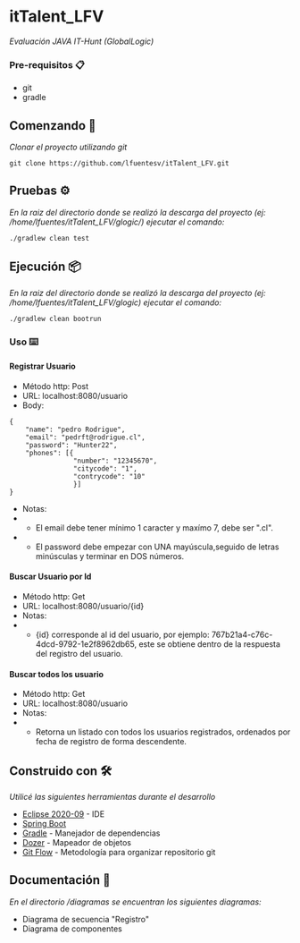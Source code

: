 # itTalent_LFV
_Evaluación JAVA IT-Hunt (GlobalLogic)_

### Pre-requisitos 📋

 * git
 * gradle

## Comenzando 🚀

_Clonar el proyecto utilizando git_
```
git clone https://github.com/lfuentesv/itTalent_LFV.git
```

## Pruebas ⚙️

_En la raiz del directorio donde se realizó la descarga del proyecto (ej: /home/lfuentes/itTalent_LFV/glogic/) ejecutar el comando:_
```
./gradlew clean test
```

## Ejecución 📦

_En la raiz del directorio donde se realizó la descarga del proyecto (ej: /home/lfuentes/itTalent_LFV/glogic) ejecutar el comando:_
```
./gradlew clean bootrun
```

### Uso ⌨️

#### Registrar Usuario
 * Método http: Post
 * URL: localhost:8080/usuario
 * Body:
```
{
    "name": "pedro Rodrigue",
    "email": "pedrft@rodrigue.cl",
    "password": "Hunter22",
    "phones": [{
                "number": "12345670",
                "citycode": "1",
                "contrycode": "10"
                }]
}
```
 * Notas: 
 * * El email debe tener mínimo 1 caracter y maxímo 7, debe ser ".cl".
 * * El password debe empezar con UNA mayúscula,seguido de letras minúsculas y terminar en DOS números.

#### Buscar Usuario por Id
 * Método http: Get
 * URL: localhost:8080/usuario/{id}
 * Notas: 
 * * {id} corresponde al id del usuario, por ejemplo: 767b21a4-c76c-4dcd-9792-1e2f8962db65, este se obtiene dentro de la respuesta del registro del usuario.

#### Buscar todos los usuario

 * Método http: Get
 * URL: localhost:8080/usuario
 * Notas: 
 * * Retorna un listado con todos los usuarios registrados, ordenados por fecha de registro de forma descendente.

## Construido con 🛠️

_Utilicé las siguientes herramientas durante el desarrollo_

* [Eclipse 2020-09](https://www.eclipse.org/) - IDE
* [Spring Boot](https://spring.io/projects/spring-boot#overview) 
* [Gradle](https://gradle.org/) - Manejador de dependencias
* [Dozer](http://dozer.sourceforge.net/documentation/about.html) - Mapeador de objetos
* [Git Flow](https://nvie.com/posts/a-successful-git-branching-model/) - Metodología para organizar repositorio git

## Documentación 📖
_En el directorio /diagramas se encuentran los siguientes diagramas:_
 * Diagrama de secuencia "Registro"
 * Diagrama de componentes


